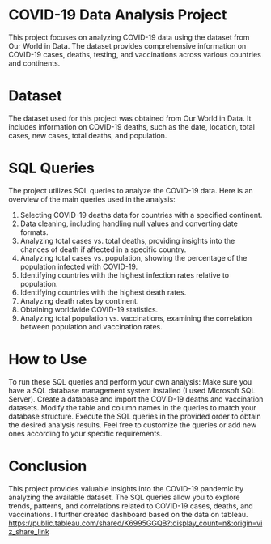# COVID-19 Data Analysis Project
This project focuses on analyzing COVID-19 data using the dataset from Our World in Data. The dataset provides comprehensive information on COVID-19 cases, deaths, testing, and vaccinations across various countries and continents.

# Dataset
The dataset used for this project was obtained from Our World in Data. It includes information on COVID-19 deaths, such as the date, location, total cases, new cases, total deaths, and population.

# SQL Queries
The project utilizes SQL queries to analyze the COVID-19 data. Here is an overview of the main queries used in the analysis:
1. Selecting COVID-19 deaths data for countries with a specified continent.
2. Data cleaning, including handling null values and converting date formats.
3. Analyzing total cases vs. total deaths, providing insights into the chances of death if affected in a specific country.
4. Analyzing total cases vs. population, showing the percentage of the population infected with COVID-19.
5. Identifying countries with the highest infection rates relative to population.
6. Identifying countries with the highest death rates.
7. Analyzing death rates by continent.
8. Obtaining worldwide COVID-19 statistics.
9. Analyzing total population vs. vaccinations, examining the correlation between population and vaccination rates.

# How to Use
To run these SQL queries and perform your own analysis:
Make sure you have a SQL database management system installed (I used Microsoft SQL Server).
Create a database and import the COVID-19 deaths and vaccination datasets.
Modify the table and column names in the queries to match your database structure.
Execute the SQL queries in the provided order to obtain the desired analysis results.
Feel free to customize the queries or add new ones according to your specific requirements.

# Conclusion
This project provides valuable insights into the COVID-19 pandemic by analyzing the available dataset. The SQL queries allow you to explore trends, patterns, and correlations related to COVID-19 cases, deaths, and vaccinations. I further created dashboard based on the data on tableau.
https://public.tableau.com/shared/K6995GGQB?:display_count=n&:origin=viz_share_link

